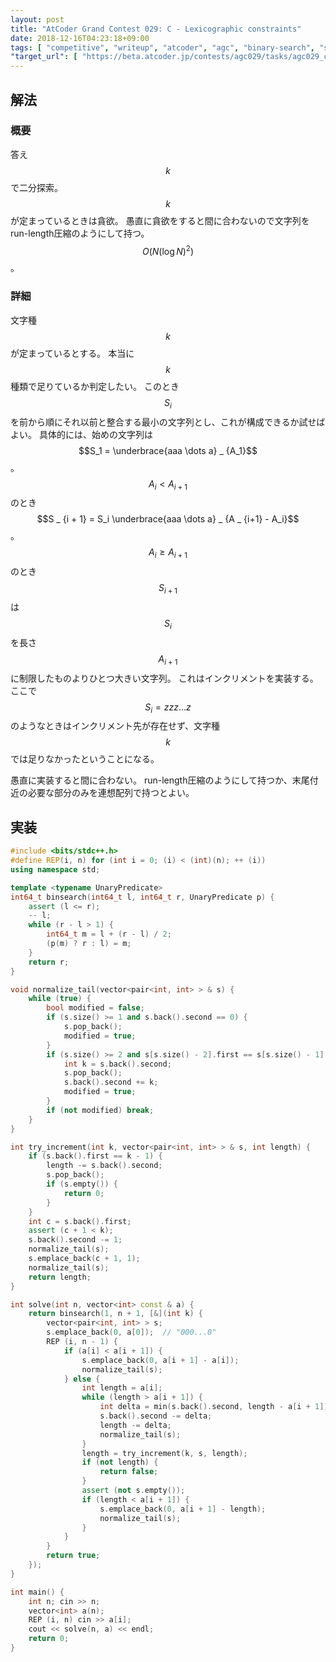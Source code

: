 ```yaml
---
layout: post
title: "AtCoder Grand Contest 029: C - Lexicographic constraints"
date: 2018-12-16T04:23:18+09:00
tags: [ "competitive", "writeup", "atcoder", "agc", "binary-search", "sequence", "run-length" ]
"target_url": [ "https://beta.atcoder.jp/contests/agc029/tasks/agc029_c" ]
---
```


## 解法

### 概要

答え $$k$$ で二分探索。
$$k$$ が定まっているときは貪欲。
愚直に貪欲をすると間に合わないので文字列をrun-length圧縮のようにして持つ。
$$O(N (\log N)^2)$$。

### 詳細

文字種 $$k$$ が定まっているとする。
本当に $$k$$ 種類で足りているか判定したい。
このとき $$S_i$$ を前から順にそれ以前と整合する最小の文字列とし、これが構成できるか試せばよい。
具体的には、始めの文字列は $$S_1 = \underbrace{aaa \dots a} _ {A_1}$$。
$$A_i \lt A _ {i+1}$$ のとき $$S _ {i + 1} = S_i \underbrace{aaa \dots a} _ {A _ {i+1} - A_i}$$。
$$A_i \ge A _ {i+1}$$ のとき $$S _ {i + 1}$$ は $$S_i$$ を長さ $$A _ {i+1}$$ に制限したものよりひとつ大きい文字列。
これはインクリメントを実装する。
ここで $$S_i = zzz \dots z$$ のようなときはインクリメント先が存在せず、文字種 $$k$$ では足りなかったということになる。

愚直に実装すると間に合わない。
run-length圧縮のようにして持つか、末尾付近の必要な部分のみを連想配列で持つとよい。

## 実装

``` c++
#include <bits/stdc++.h>
#define REP(i, n) for (int i = 0; (i) < (int)(n); ++ (i))
using namespace std;

template <typename UnaryPredicate>
int64_t binsearch(int64_t l, int64_t r, UnaryPredicate p) {
    assert (l <= r);
    -- l;
    while (r - l > 1) {
        int64_t m = l + (r - l) / 2;
        (p(m) ? r : l) = m;
    }
    return r;
}

void normalize_tail(vector<pair<int, int> > & s) {
    while (true) {
        bool modified = false;
        if (s.size() >= 1 and s.back().second == 0) {
            s.pop_back();
            modified = true;
        }
        if (s.size() >= 2 and s[s.size() - 2].first == s[s.size() - 1].first) {
            int k = s.back().second;
            s.pop_back();
            s.back().second += k;
            modified = true;
        }
        if (not modified) break;
    }
}

int try_increment(int k, vector<pair<int, int> > & s, int length) {
    if (s.back().first == k - 1) {
        length -= s.back().second;
        s.pop_back();
        if (s.empty()) {
            return 0;
        }
    }
    int c = s.back().first;
    assert (c + 1 < k);
    s.back().second -= 1;
    normalize_tail(s);
    s.emplace_back(c + 1, 1);
    normalize_tail(s);
    return length;
}

int solve(int n, vector<int> const & a) {
    return binsearch(1, n + 1, [&](int k) {
        vector<pair<int, int> > s;
        s.emplace_back(0, a[0]);  // "000...0"
        REP (i, n - 1) {
            if (a[i] < a[i + 1]) {
                s.emplace_back(0, a[i + 1] - a[i]);
                normalize_tail(s);
            } else {
                int length = a[i];
                while (length > a[i + 1]) {
                    int delta = min(s.back().second, length - a[i + 1]);
                    s.back().second -= delta;
                    length -= delta;
                    normalize_tail(s);
                }
                length = try_increment(k, s, length);
                if (not length) {
                    return false;
                }
                assert (not s.empty());
                if (length < a[i + 1]) {
                    s.emplace_back(0, a[i + 1] - length);
                    normalize_tail(s);
                }
            }
        }
        return true;
    });
}

int main() {
    int n; cin >> n;
    vector<int> a(n);
    REP (i, n) cin >> a[i];
    cout << solve(n, a) << endl;
    return 0;
}
```
